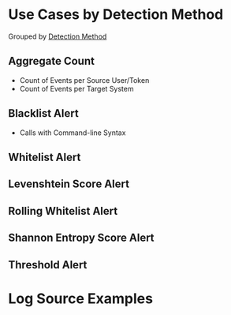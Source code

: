 # Use Cases by Detection Method

Grouped by [Detection Method](/Detection-Methods.md)

## Aggregate Count
- Count of Events per Source User/Token
- Count of Events per Target System


## Blacklist Alert
- Calls with Command-line Syntax


## Whitelist Alert


## Levenshtein Score Alert


## Rolling Whitelist Alert
  

## Shannon Entropy Score Alert


## Threshold Alert


# Log Source Examples
